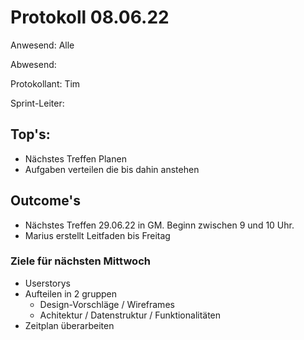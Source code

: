 # Protokoll 08.06.22

Anwesend: Alle

Abwesend:

Protokollant: Tim

Sprint-Leiter:

## Top's:

- Nächstes Treffen Planen
- Aufgaben verteilen die bis dahin anstehen

## Outcome's

- Nächstes Treffen 29.06.22 in GM. Beginn zwischen 9 und 10 Uhr.
- Marius erstellt Leitfaden bis Freitag

### Ziele für nächsten Mittwoch

- Userstorys
- Aufteilen in 2 gruppen
  - Design-Vorschläge / Wireframes
  - Achitektur / Datenstruktur / Funktionalitäten
- Zeitplan überarbeiten
